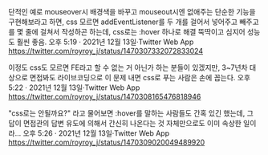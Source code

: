 단적인 예로 mouseover시 배경색을 바꾸고 mouseout시엔 없애주는 단순한 기능을 구현해보라고 하면, css 모르면 addEventListener를 두 개를 걸어서 넣어주고 빼주고를 몇 줄에 걸쳐서 작성하곤 하는데, css로는 :hover 하나로 해결 뚝딱이고 심지어 성능도 훨씬 좋음.
오후 5:19 · 2021년 12월 13일·Twitter Web App https://twitter.com/royroy_j/status/1470307332072833024

이정도 css도 모르면 FE라고 할 수 없는 거 아닌가 하는 분들이 있겠지만, 3~7년차 대상으로 면접봐도 라이브코딩으로 이 문제 내면 css로 푸는 사람은 손에 꼽는다.
오후 5:22 · 2021년 12월 13일·Twitter Web App https://twitter.com/royroy_j/status/1470308165476818946

"css로는 안될까요?" 라고 물어보면 :hover를 말하는 사람들도 간혹 있긴 했는데, 그 답이 면접관의 답변 유도에 의해서 간신히 나온다는 것 자체만으로도 이미 속상한 일이라...
오후 5:26 · 2021년 12월 13일·Twitter Web App https://twitter.com/royroy_j/status/1470309020049489920

